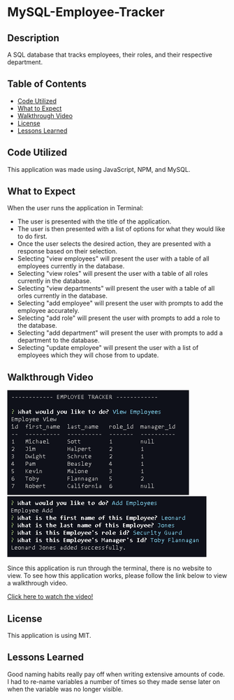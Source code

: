 # MySQL-Employee-Tracker


## Description

A SQL database that tracks employees, their roles, and their respective department.

## Table of Contents
- [Code Utilized](#code-utilized:)
- [What to Expect](#what-to-expect:)
- [Walkthrough Video](#walkthrough-video:)
- [License](#license:)
- [Lessons Learned](#lessons-learned:)

## Code Utilized

This application was made using JavaScript, NPM, and MySQL.

## What to Expect

When the user runs the application in Terminal:
- The user is presented with the title of the application.
- The user is then presented with a list of options for what they would like to do first.
- Once the user selects the desired action, they are presented with a response based on their selection.
- Selecting "view employees" will present the user with a table of all employees currently in the database.
- Selecting "view roles" will present the user with a table of all roles currently in the database.
- Selecting "view departments" will present the user with a table of all orles currently in the database.
- Selecting "add employee" will present the user with prompts to add the employee accurately.
- Selecting "add role" will present the user with prompts to add a role to the database.
- Selecting "add department" will present the user with prompts to add a department to the database.
- Selecting "update employee" will present the user with a list of employees which they will chose from to update.

## Walkthrough Video

<img src="assets\images\terminal-example.png" alt="Terminal Example">
<img src="assets\images\terminal-example-2.png" alt="Terminal Example">

Since this application is run through the terminal, there is no website to view. To see how this application works, please follow the link below to view a walkthrough video.

<a href="https://drive.google.com/file/d/1Cc1P-2J2fFkYp1ILjlrEFP1WyI-jTXtI/view?usp=sharing" target="_blank">Click here to watch the video!</a>

## License

This application is using MIT.

## Lessons Learned

Good naming habits really pay off when writing extensive amounts of code. I had to re-name variables a number of times so they made sense later on when the variable was no longer visible.